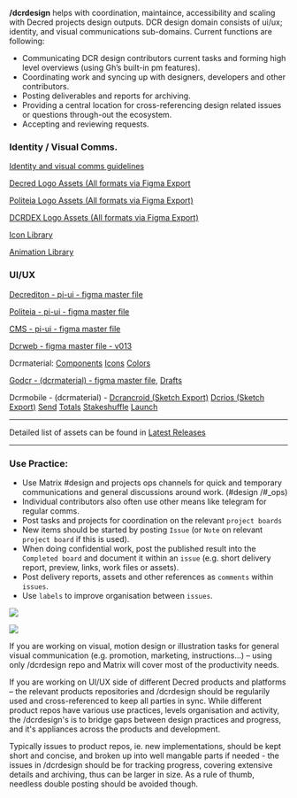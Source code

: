 **/dcrdesign** helps with coordination, maintaince, accessibility and scaling with Decred projects design outputs. DCR design domain consists of ui/ux; identity, and visual communications sub-domains. Current functions are following: 

- Communicating DCR design contributors current tasks and forming high level overviews (using Gh’s built-in pm features). 
- Coordinating work and syncing up with designers, developers and other contributors. 
- Posting deliverables and reports for archiving. 
- Providing a central location for cross-referencing design related issues or questions through-out the ecosystem.
- Accepting and reviewing requests. 


### Identity / Visual Comms.
[Identity and visual comms guidelines](https://www.figma.com/community/file/1061668583018624783)

[Decred Logo Assets (All formats via Figma Export](https://www.figma.com/file/igi4pdXlHhTiGyDIF9A2IR/dcr---design-guidelines---id-and-visual-comms?node-id=2%3A1570)

[Politeia Logo Assets (All formats via Figma Export)](https://www.figma.com/file/igi4pdXlHhTiGyDIF9A2IR/dcr---design-guidelines---id-and-visual-comms?node-id=2%3A1571)

[DCRDEX Logo Assets (All formats via Figma Export)](https://www.figma.com/file/igi4pdXlHhTiGyDIF9A2IR/dcr---design-guidelines---id-and-visual-comms?node-id=2%3A1571)

[Icon Library](https://www.figma.com/file/igi4pdXlHhTiGyDIF9A2IR/dcr---design-guidelines---id-and-visual-comms?node-id=2%3A7429)

[Animation Library](https://lottiefiles.com/decred)


### UI/UX 
[Decrediton - pi-ui - figma master file ](https://www.figma.com/file/EanUbqJmPs8EMqY26j9zwo/decred---piui---decrediton)

[Politeia - pi-ui - figma master file](https://www.figma.com/file/1pSibJb3COXW39IJJvzxJ8/decred---piui----politeia)

[CMS - pi-ui - figma master file](https://www.figma.com/file/RuzhkKo9fUjKQLqGbUPjHl/decred---piui---cms)

[Dcrweb - figma master file - v013](https://www.figma.com/file/xCvWIFIMhN1zbOUYgJ6Qin/dcrweb---visual-design)

Dcrmaterial: [Components](https://www.figma.com/file/DmaNxAn2Ea4drohBUVMemH/Components) [Icons](https://www.figma.com/file/B4ofe2kmYH9vXlzaDpWYaB/Icons) [Colors](https://www.figma.com/file/8Agawq4ZsnpYZPkTND5GUW/Colors)

[Godcr - (dcrmaterial) - figma master file](https://www.figma.com/file/hlouexhLuHjsq11DX4dcN8/godcr---master), [Drafts](https://www.figma.com/file/rZ4J3NLoImw6S5EsmceurV/godcr---draft)

Dcrmobile - (dcrmaterial) - [Dcrancroid (Sketch Export)](https://www.figma.com/file/ces7rytRuE3PHzVzgSMwyL/dcrandroid-(Sketch-export)) [Dcrios (Sketch Export)](https://www.figma.com/file/fby53IbHzd90kGNacHzA4x/dcrios-(Sketch-export)) [Send](https://www.figma.com/file/StdtMFfc8zyOQPsyYNRXP3/%F0%9F%9A%A7-Send) [Totals](https://www.figma.com/file/BjhERfMRH1iDneygqSAksN/Total-USD-(Overview)?node-id=0%3A1) [Stakeshuffle](https://www.figma.com/file/XOT9siKjdnKzo05o5jhdYT/StakeShuffle) [Launch](https://www.figma.com/file/kZ3avglgdZkWYfn7iDKG10/%F0%9F%9A%A7-Launch)

---------------------

Detailed list of assets can be found in [Latest Releases](https://github.com/decred/dcrdesign/releases)

---------------------

### Use Practice: 
- Use Matrix #design and projects ops channels for quick and temporary communications and general discussions around work. (#design /#_ops)
- Individual contributors also often use other means like telegram for regular comms.
- Post tasks and projects for coordination on the relevant `project boards`
- New items should be started by posting `Issue` (or `Note` on relevant `project board` if this is used). 
- When doing confidential work, post the published result into the `Completed board` and document it within an `issue` (e.g. short delivery report, preview, links, work files or assets).
- Post delivery reports, assets and other references as `comments` within `issues`. 
- Use `labels` to improve organisation between `issues`.

![](https://image.ibb.co/mYFNo8/Screen_Shot_2018_05_18_at_20_27_30.png)

![](https://image.ibb.co/jdXwVo/Screen_Shot_2018_05_26_at_19_33_22.png)

If you are working on visual, motion design or illustration tasks for general visual communication (e.g. promotion, marketing, instructions…) – using only /dcrdesign repo and Matrix will cover most of the productivity needs.

If you are working on UI/UX side of different Decred products and platforms – the relevant products repositories and /dcrdesign should be regularily used and cross-referenced to keep all parties in sync. While different product repos have various use practices, levels organisation and activity, the /dcrdesign's is to bridge gaps between design practices and progress, and it's appliances across the products and development. 

Typically issues to product repos, ie. new implementations, should be kept short and concise, and broken up into well mangable parts if needed - the issues in /dcrdesign should be for tracking progress, covering extensive details and archiving, thus can be larger in size. As a rule of thumb, needless double posting should be avoided though.
